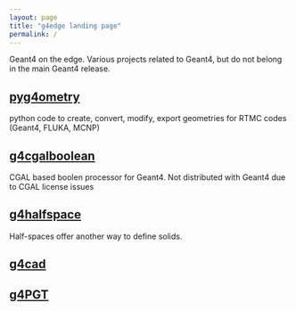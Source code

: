 ```yaml
---
layout: page
title: "g4edge landing page"
permalink: /
---
```


Geant4 on the edge. Various projects related to Geant4, but do not belong in the main Geant4 release.  

## [pyg4ometry](./pyg4ometry)

python code to create, convert, modify, export geometries for RTMC codes (Geant4, FLUKA, MCNP) 

## [g4cgalboolean](./g4cgalboolean)

CGAL based boolen processor for Geant4. Not distributed with Geant4 due to CGAL license issues 

## [g4halfspace](./g4halfspace)

Half-spaces offer another way to define solids. 

## [g4cad](https://github.com/g4edge/g4cad)

## [g4PGT](https://github.com/g4edge/g4PGT)
